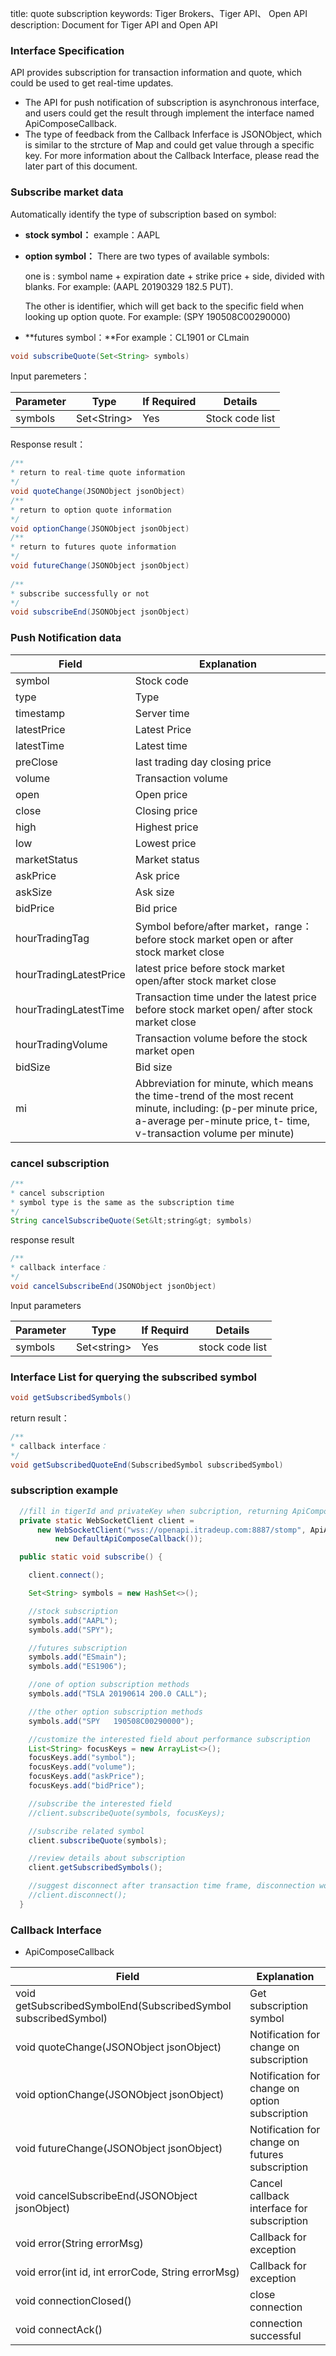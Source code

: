title: quote subscription
keywords: Tiger Brokers、Tiger API、 Open API
description: Document for Tiger API and Open API

### Interface Specification
API provides subscription for transaction information and quote, which could be used to get real-time updates.

- The API for push notification of subscription is asynchronous interface, and users could get the result through implement the interface named ApiComposeCallback.
- The type of feedback from the Callback Inferface is JSONObject, which is similar to the strcture of Map and could get value through a specific key. For more information about the Callback Interface, please read the later part of this document.


### Subscribe market data 

Automatically identify the type of subscription based on symbol:

* **stock symbol：** example：AAPL

* **option symbol：** There are two types of available symbols:

  one is : symbol name + expiration date + strike price + side, divided with blanks. For example: (AAPL 20190329 182.5 PUT).

  The other is identifier, which will get back to the specific field when looking up option quote. For example: (SPY   190508C00290000)

* **futures symbol：**For example：CL1901 or CLmain

```java
void subscribeQuote(Set<String> symbols)
```

Input paremeters：

Parameter | Type | If Required | Details 
---|---|---|---
symbols|Set&lt;String&gt;|Yes|Stock code list

Response result：

```java
/**
* return to real-time quote information
*/
void quoteChange(JSONObject jsonObject)
/**
* return to option quote information
*/    
void optionChange(JSONObject jsonObject)
/**
* return to futures quote information
*/
void futureChange(JSONObject jsonObject)
    
/**
* subscribe successfully or not
*/
void subscribeEnd(JSONObject jsonObject)
```

### Push Notification data

Field|Explanation
---|---
symbol|Stock code
type|Type
timestamp|Server time
latestPrice|Latest Price
latestTime|Latest time
preClose|last trading day closing price
volume|Transaction volume
open|Open price
close|Closing price
high|Highest price
low|Lowest price
marketStatus|Market status
askPrice|Ask price
askSize|Ask size
bidPrice|Bid price
hourTradingTag|Symbol before/after market，range：before stock market open or after stock market close
hourTradingLatestPrice|latest price before stock market open/after stock market close
hourTradingLatestTime|Transaction time under the latest price before stock market open/ after stock market close
hourTradingVolume|Transaction volume before the stock market open
bidSize|Bid size
mi|Abbreviation for minute, which means the time-trend of the most recent minute, including: (p-per minute price, a-average per-minute price, t- time, v-transaction volume per minute)

### cancel subscription

```java
/**
* cancel subscription
* symbol type is the same as the subscription time
*/
String cancelSubscribeQuote(Set&lt;string&gt; symbols)

```

response result

```java
/**
* callback interface：
*/
void cancelSubscribeEnd(JSONObject jsonObject)
```

Input parameters

Parameter | Type | If Requird | Details 
---|---|---|---
symbols|Set&lt;string&gt;|Yes|stock code list

### Interface List for querying the subscribed symbol
```java
void getSubscribedSymbols()
```

 return result：

```java
/**
* callback interface：
*/
void getSubscribedQuoteEnd(SubscribedSymbol subscribedSymbol)
```

### subscription example
```java
  //fill in tigerId and privateKey when subcription, returning ApiComposeCallback, example is DefaultApiComposeCallback
  private static WebSocketClient client =
      new WebSocketClient("wss://openapi.itradeup.com:8887/stomp", ApiAuthentication.build("tigerId", "privateKey"),
          new DefaultApiComposeCallback());

  public static void subscribe() {

    client.connect();

    Set<String> symbols = new HashSet<>();

    //stock subscription
    symbols.add("AAPL");
    symbols.add("SPY");

    //futures subscription
    symbols.add("ESmain");
    symbols.add("ES1906");

    //one of option subscription methods
    symbols.add("TSLA 20190614 200.0 CALL");

    //the other option subscription methods
    symbols.add("SPY   190508C00290000");

    //customize the interested field about performance subscription
    List<String> focusKeys = new ArrayList<>();
    focusKeys.add("symbol");
    focusKeys.add("volume");
    focusKeys.add("askPrice");
    focusKeys.add("bidPrice");

    //subscribe the interested field
    //client.subscribeQuote(symbols, focusKeys);

    //subscribe related symbol
    client.subscribeQuote(symbols);

    //review details about subscription
    client.getSubscribedSymbols();

    //suggest disconnect after transaction time frame, disconnection would erase the subscription records automatically
    //client.disconnect();
  }
```

### Callback Interface
* ApiComposeCallback
  
Field|Explanation
---|---
void getSubscribedSymbolEnd(SubscribedSymbol subscribedSymbol)|Get subscription symbol
void quoteChange(JSONObject jsonObject)|Notification for change on subscription
void optionChange(JSONObject jsonObject)|Notification for change on option subscription
void futureChange(JSONObject jsonObject)|Notification for change on futures subscription
void cancelSubscribeEnd(JSONObject jsonObject)|Cancel callback interface for subscription
void error(String errorMsg)  | Callback for exception 
void error(int id, int errorCode, String errorMsg)|Callback for exception
void connectionClosed()|close connection
void connectAck()|connection successful

